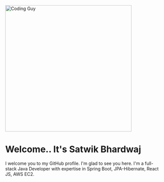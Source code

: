 
<img src="https://i.pinimg.com/originals/2c/ed/e2/2cede23d76871eaceec68895d929a564.jpg" alt="Coding Guy" width="auto" height="400">
<h1>Welcome.. It's Satwik Bhardwaj</h1>
<p>I welcome you to my GitHub profile. I'm glad to see you here. I'm a full-stack Java Developer with expertise in Spring Boot, JPA-Hibernate, React JS, AWS EC2.</p>
